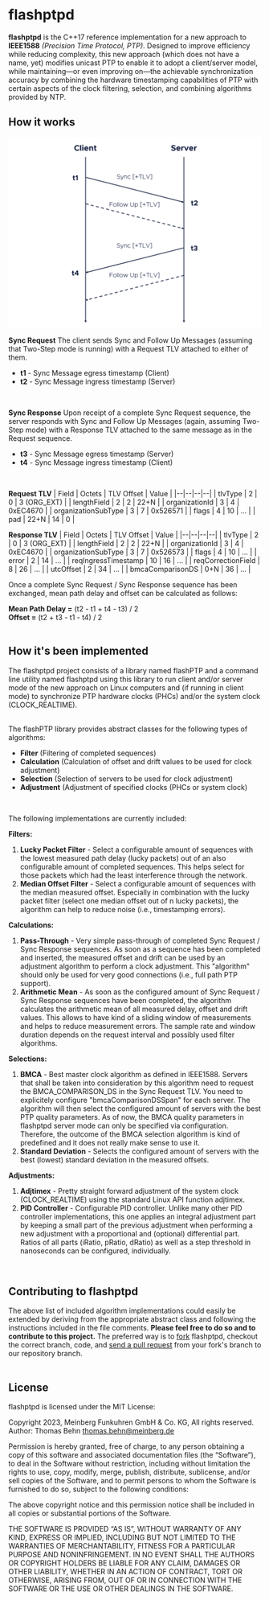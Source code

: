 # **flashptpd**
**flashptpd** is the C++17 reference implementation for a new approach to **IEEE1588** *(Precision Time Protocol, PTP)*. Designed to improve efficiency while reducing complexity, this new approach (which does not have a name, yet) modifies unicast PTP to enable it to adopt a client/server model, while maintaining—or even improving on—the achievable synchronization accuracy by combining the hardware timestamping capabilities of PTP with certain aspects of the clock filtering, selection, and combining algorithms provided by NTP.

## How it works
![Communication Flow Diagram](Communication_Flow.png)

**Sync Request**
The client  sends  Sync and Follow Up Messages (assuming  that  Two-Step  mode  is  running) with a Request TLV attached  to  either  of  them.

 - **t1** - Sync Message egress  timestamp (Client)
 - **t2** - Sync Message ingress  timestamp (Server)
<br>

**Sync Response**
Upon receipt of a complete Sync Request sequence, the server responds with Sync and Follow Up Messages (again, assuming Two-Step mode) with a Response TLV attached to the same message as in the Request sequence.
 - **t3** - Sync Message egress timestamp (Server)
 - **t4** - Sync Message ingress timestamp (Client)
<br>

**Request TLV**
| Field | Octets | TLV Offset | Value |
|--|--|--|--|
| tlvType | 2 | 0 | 3 (ORG_EXT) |
| lengthField | 2 | 2 | 22+N |
| organizationId | 3 | 4 | 0xEC4670 |
| organizationSubType | 3 | 7 | 0x526571 |
| flags | 4 | 10 | ... |
| pad | 22+N | 14 | 0 |
<br>

**Response TLV**
| Field | Octets | TLV Offset | Value |
|--|--|--|--|
| tlvType | 2 | 0 | 3 (ORG_EXT) |
| lengthField | 2 | 2 | 22+N |
| organizationId | 3 | 4 | 0xEC4670 |
| organizationSubType | 3 | 7 | 0x526573 |
| flags | 4 | 10 | ... |
| error | 2 | 14 | ... |
| reqIngressTimestamp | 10 | 16 | ... |
| reqCorrectionField | 8 | 26 | ... |
| utcOffset | 2 | 34 | ... |
| bmcaComparisonDS | 0+N | 36 | ... |
<br>

Once a complete Sync Request / Sync Response sequence has been exchanged, mean path delay and offset can be calculated as follows:

**Mean Path Delay =** (t2 - t1 + t4 - t3) / 2
<br>
**Offset =** (t2 + t3 - t1 - t4) / 2
<br>
<br>

## How it's been implemented

The flashptpd project consists of a library named flashPTP and a command line utility named flashptpd using this library to run client and/or server mode of the new approach on Linux computers and (if running in client mode) to synchronize PTP hardware clocks (PHCs) and/or the system clock (CLOCK_REALTIME).
<br>
<br>

The flashPTP library provides abstract classes for the following types of algorithms:

 - **Filter** (Filtering of completed sequences)
 - **Calculation** (Calculation of offset and drift values to be used for clock adjustment)
 - **Selection** (Selection of servers to be used for clock adjustment)
 - **Adjustment** (Adjustment of specified clocks (PHCs or system clock)
<br>

The following implementations are currently included:

**Filters:**

 1. **Lucky Packet Filter** - Select a configurable amount of sequences with the lowest measured path delay (lucky packets) out of an also configurable amount of completed sequences. This helps select for those packets which had the least interference through the network.
 2. **Median Offset Filter** - Select a configurable amount of sequences with the median measured offset. Especially in combination with the lucky packet filter (select one median offset out of n lucky packets), the algorithm can help to reduce noise (i.e., timestamping errors).


**Calculations:**

 1. **Pass-Through** - Very simple pass-through of completed Sync Request / Sync Response sequences. As soon as a sequence has been completed and inserted, the measured offset and drift can be used by an adjustment algorithm to perform a clock adjustment. This "algorithm" should only be used for very good connections (i.e., full path PTP support).
 2. **Arithmetic Mean** - As soon as the configured amount of Sync Request / Sync Response sequences have been completed, the algorithm calculates the arithmetic mean of all measured delay, offset and drift values. This allows to have kind of a sliding window of measurements and helps to reduce measurement errors. The sample rate and window duration depends on the request interval and possibly used filter algorithms.


**Selections:**

 1. **BMCA** - Best master clock algorithm as defined in IEEE1588. Servers that shall be taken into consideration by this algorithm need to request the BMCA_COMPARISON_DS in the Sync Request TLV. You need to explicitely configure "bmcaComparisonDSSpan" for each server. The algorithm will then select the configured amount of servers with the best PTP quality parameters. As of now, the BMCA quality parameters in flashptpd server mode can only be specified via configuration. Therefore, the outcome of the BMCA selection algorithm is kind of predefined and it does not really make sense to use it.
 2. **Standard Deviation** - Selects the configured amount of servers with the best (lowest) standard deviation in the measured offsets.


**Adjustments:**

 1. **Adjtimex** - Pretty straight forward adjustment of the system clock (CLOCK_REALTIME) using the standard Linux API function adjtimex.
 2. **PID Controller** - Configurable PID controller. Unlike many other PID controller implementations, this one applies an integral adjustment part by keeping a small part of the previous adjustment when performing a new adjustment with a proportional and (optional) differential part. Ratios of all parts (iRatio, pRatio, dRatio) as well as a step threshold in nanoseconds can be configured, individually.
<br>

## Contributing to flashptpd

The above list of included algorithm implementations could easily be extended by deriving from the appropriate abstract class and following the instructions included in the file comments. **Please feel free to do so and to contribute to this project.** The preferred way is to [fork](https://docs.github.com/de/get-started/quickstart/fork-a-repo) flashptpd, checkout the correct branch, code, and [send a pull request](https://help.github.com/articles/using-pull-requests/) from your fork's branch to our repository branch.
<br>
<br>

## License
flashptpd is licensed under the MIT License:
<br>

Copyright 2023, Meinberg Funkuhren GmbH & Co. KG, All rights reserved.
<br>
Author: Thomas Behn <thomas.behn@meinberg.de>
<br>

Permission is hereby granted, free of charge, to any person obtaining a copy of this software and associated documentation files (the “Software”), to deal in the Software without restriction, including without limitation the rights to use, copy, modify, merge, publish, distribute, sublicense, and/or sell copies of the Software, and to permit persons to whom the Software is furnished to do so, subject to the following conditions:
<br>

The above copyright notice and this permission notice shall be included in all copies or substantial portions of the Software.
<br>

THE SOFTWARE IS PROVIDED “AS IS”, WITHOUT WARRANTY OF ANY KIND, EXPRESS OR IMPLIED, INCLUDING BUT NOT LIMITED TO THE WARRANTIES OF MERCHANTABILITY, FITNESS FOR A PARTICULAR PURPOSE AND NONINFRINGEMENT. IN NO EVENT SHALL THE AUTHORS OR COPYRIGHT HOLDERS BE LIABLE FOR ANY CLAIM, DAMAGES OR OTHER LIABILITY, WHETHER IN AN ACTION OF CONTRACT, TORT OR OTHERWISE, ARISING FROM, OUT OF OR IN CONNECTION WITH THE SOFTWARE OR THE USE OR OTHER DEALINGS IN THE SOFTWARE.
